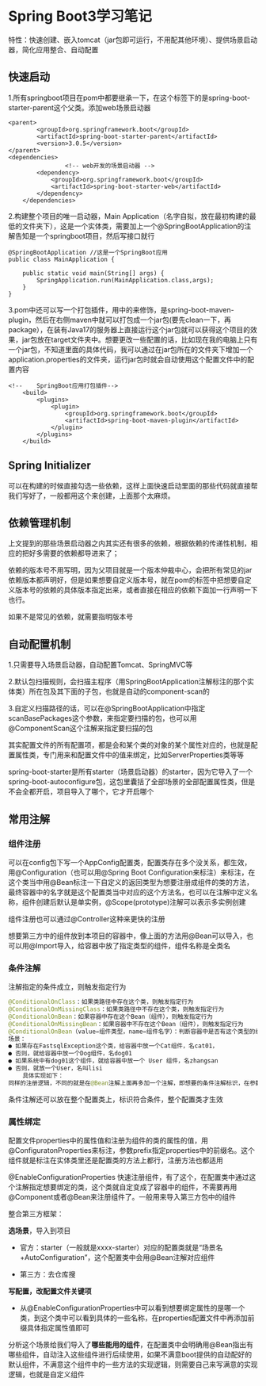 # Spring Boot3学习笔记

特性：快速创建、嵌入tomcat（jar包即可运行，不用配其他环境）、提供场景启动器，简化应用整合、自动配置

## 快速启动

1.所有springboot项目在pom中都要继承一下<parent>，在这个标签下的是spring-boot-starter-parent这个父类。添加web场景启动器

```
<parent>
        <groupId>org.springframework.boot</groupId>
        <artifactId>spring-boot-starter-parent</artifactId>
        <version>3.0.5</version>
</parent>
<dependencies>
				<!-- web开发的场景启动器 -->
        <dependency>
            <groupId>org.springframework.boot</groupId>
            <artifactId>spring-boot-starter-web</artifactId>
        </dependency>
    </dependencies>
```



2.构建整个项目的唯一启动器，Main Application（名字自拟，放在最初构建的最低的文件夹下），这是一个实体类，需要加上一个@SpringBootApplication的注解告知是一个springboot项目，然后写接口就行

```
@SpringBootApplication //这是一个SpringBoot应用
public class MainApplication {

    public static void main(String[] args) {
        SpringApplication.run(MainApplication.class,args);
    }
}
```



3.pom中还可以写一个打包插件，用<build><plugins>中的<plugin>来修饰，是spring-boot-maven-plugin，然后在右侧maven中就可以打包成一个jar包(要先clean一下，再package），在装有Java17的服务器上直接运行这个jar包就可以获得这个项目的效果，jar包放在target文件夹中。想要更改一些配置的话，比如现在我的电脑上只有一个jar包，不知道里面的具体代码，我可以通过在jar包所在的文件夹下增加一个application.properties的文件夹，运行jar包时就会自动使用这个配置文件中的配置内容

```
<!--    SpringBoot应用打包插件-->
    <build>
        <plugins>
            <plugin>
                <groupId>org.springframework.boot</groupId>
                <artifactId>spring-boot-maven-plugin</artifactId>
            </plugin>
        </plugins>
    </build>
```

## Spring Initializer

可以在构建的时候直接勾选一些依赖，这样上面快速启动里面的那些代码就直接帮我们写好了，一般都用这个来创建，上面那个太麻烦。

## 依赖管理机制

上文提到的那些场景启动器之内其实还有很多的依赖，根据依赖的传递性机制，相应的把好多需要的依赖都导进来了；

依赖的版本号不用写明，因为父项目就是一个版本仲裁中心，会把所有常见的jar依赖版本都声明好，但是如果想要自定义版本号，就在pom的<properties>标签中把想要自定义版本号的依赖的具体版本指定出来，或者直接在相应的依赖下面加一行<version>声明一下也行。

如果不是常见的依赖，就需要指明版本号

## 自动配置机制

1.只需要导入场景启动器，自动配置Tomcat、SpringMVC等

2.默认包扫描规则，会扫描主程序（用SpringBootApplication注解标注的那个实体类）所在包及其下面的子包，也就是自动的component-scan的

3.自定义扫描路径的话，可以在@SpringBootApplication中指定scanBasePackages这个参数，来指定要扫描的包，也可以用@ComponentScan这个注解来指定要扫描的包

其实配置文件的所有配置项，都是会和某个类的对象的某个属性对应的，也就是配置属性类，专门用来和配置文件中的值来绑定，比如ServerProperties类等等

spring-boot-starter是所有starter（场景启动器）的starter，因为它导入了一个spring-boot-autoconfigure包，这包里囊括了全部场景的全部配置属性类，但是不会全都开启，项目导入了哪个，它才开启哪个

## 常用注解

### 组件注册

可以在config包下写一个AppConfig配置类，配置类存在多个没关系，都生效，用@Configuration（也可以用@Spring Boot Configuration来标注）来标注，在这个类当中用@Bean标注一下自定义的返回类型为想要注册成组件的类的方法，最终容器中的名字就是这个配置类当中对应的这个方法名，也可以在注解中定义名称，组件创建后默认是单实例，@Scope(prototype)注解可以表示多实例创建

组件注册也可以通过@Controller这种来更快的注册

想要第三方中的组件放到本项目的容器中，像上面的方法用@Bean可以导入，也可以用@Import导入，给容器中放了指定类型的组件，组件名称是全类名

### 条件注解

注解指定的条件成立，则触发指定行为

```java
@ConditionalOnClass：如果类路径中存在这个类，则触发指定行为
@ConditionalOnMissingClass：如果类路径中不存在这个类，则触发指定行为
@ConditionalOnBean：如果容器中存在这个Bean（组件），则触发指定行为
@ConditionalOnMissingBean：如果容器中不存在这个Bean（组件），则触发指定行为
@ConditionalOnBean（value=组件类型，name=组件名字）：判断容器中是否有这个类型的组件，并且名字是指定的值
场景：
● 如果存在FastsqlException这个类，给容器中放一个Cat组件，名cat01，
● 否则，就给容器中放一个Dog组件，名dog01
● 如果系统中有dog01这个组件，就给容器中放一个 User 组件，名zhangsan 
● 否则，就放一个User，名叫lisi
    具体实现如下：
同样的注册逻辑，不同的就是在@Bean注解上面再多加一个注解，即想要的条件注解标识，在参数中指定条件即可
```

条件注解还可以放在整个配置类上，标识符合条件，整个配置类才生效

### 属性绑定

配置文件properties中的属性值和注册为组件的类的属性的值，用@ConfiguratonProperties来标注，参数prefix指定properties中的前缀名。这个组件就是标注在实体类里还是配置类的方法上都行，注册方法也都适用

@EnableConfigurationProperties  快速注册组件，有了这个，在配置类中通过这个注解指定想要绑定的类，这个类就自定变成了容器中的组件，不需要再用@Component或者@Bean来注册组件了。一般用来导入第三方包中的组件

整合第三方框架：

**选场景**，导入到项目

- 官方：starter（一般就是xxxx-starter）对应的配置类就是“场景名+AutoConfiguration”，这个配置类中会用@Bean注解对应组件

- 第三方：去仓库搜

**写配置，改配置文件关键项**

- 从@EnableConfigurationProperties中可以看到想要绑定属性的是哪一个类，到这个类中可以看到具体的一些名称，在properties配置文件中再添加前缀具体指定属性值即可

分析这个场景给我们导入了**哪些能用的组件**，在配置类中会明确用@Bean指出有哪些组件，自动注入这些组件进行后续使用，如果不满意boot提供的自动配好的默认组件，不满意这个组件中的一些方法的实现逻辑，则需要自己来写满意的实现逻辑，也就是自定义组件
